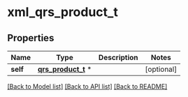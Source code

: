# xml_qrs_product_t

## Properties
Name | Type | Description | Notes
------------ | ------------- | ------------- | -------------
**self** | [**qrs_product_t**](qrs_product.md) \* |  | [optional] 

[[Back to Model list]](../README.md#documentation-for-models) [[Back to API list]](../README.md#documentation-for-api-endpoints) [[Back to README]](../README.md)


